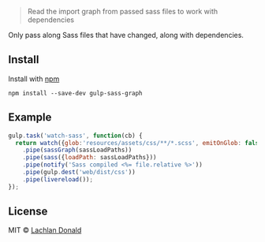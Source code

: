 
> Read the import graph from passed sass files to work with dependencies

Only pass along Sass files that have changed, along with dependencies. 


## Install

Install with [npm](https://npmjs.org/package/gulp-sass-graph)

```
npm install --save-dev gulp-sass-graph
```


## Example

```js
gulp.task('watch-sass', function(cb) {
  return watch({glob:'resources/assets/css/**/*.scss', emitOnGlob: false, name: "Sass"})
    .pipe(sassGraph(sassLoadPaths))
    .pipe(sass({loadPath: sassLoadPaths}))
    .pipe(notify('Sass compiled <%= file.relative %>'))
    .pipe(gulp.dest('web/dist/css'))
    .pipe(livereload());
});
```

## License

MIT © [Lachlan Donald](http://lachlan.me)
